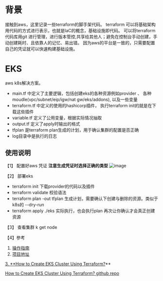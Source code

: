 # 背景
接触到aws，这里记录一些terraform的脚手架代码。
terraform 可以将基础架构用代码的方式进行表示，也就是IaC的概念，基础设施即代码。
可以将terraform代码库用git 进行管理，进行版本管控,共享给其他人；避免在控制台手动创建，手动创建耗时、且依靠人的记忆、易出错。
因为aws的平台是一致的，只需要配置自己的凭证就可以快速构建基础设施。
# EKS
aws k8s解决方案。
- main.tf 中定义了主要逻辑，包括创建eks的各种资源例如provider 、 各种moudle(vpc/subnet/eip/igw/nat gw/eks/addons), 以及一些变量
- terraform.tf 中定义的使用的hashicorp插件， 执行terraform init的就是在下载这些插件
- variable.tf 定义了公用变量，根据实际情况抽取
- output.tf 定义了apply时输出的格式
- tfplan 是terraform plan生成的计划，用于确认集群的配置是否正确
- log目录中是执行的日志
## 使用说明
【1】 配置好aws 凭证
**注意生成凭证时选择正确的类型**
![image](https://github.com/myysophia/terraform-repo/assets/25994521/c042138e-a8e0-4b34-98a9-f87591d5855c)

【2】 部署eks

- terraform init  下载provider的代码以及插件
- terraform validate  校验语法
- terraform plan -out tfplan  生成计划，需要确认下创建与删除的资源。类似于k8s的 --dry-run
- terraform apply ./eks  实际执行，也会执行plan 再次让你确认才会真正创建资源

【3】 查看集群
k get node

【4】参考
1. [操作指南](https://developer.hashicorp.com/terraform/tutorials/kubernetes/eks)
2. [项目地址](https://github.com/hashicorp/learn-terraform-provision-eks-cluster/tree/main)

[3. **How to Create EKS Cluster Using Terraform?](https://antonputra.com/terraform/how-to-create-eks-cluster-using-terraform/)** 

[How to Create EKS Cluster Using Terraform? github repo](https://github.com/antonputra/tutorials/tree/main/lessons/102)
